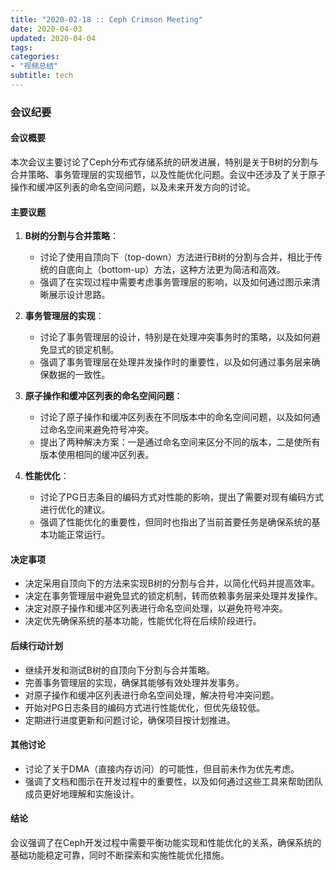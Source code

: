 ```yaml
---
title: "2020-02-18 :: Ceph Crimson Meeting"
date: 2020-04-03
updated: 2020-04-04
tags:
categories:
- "视频总结"
subtitle: tech
---
```



### 会议纪要

#### 会议概要
本次会议主要讨论了Ceph分布式存储系统的研发进展，特别是关于B树的分割与合并策略、事务管理层的实现细节，以及性能优化问题。会议中还涉及了关于原子操作和缓冲区列表的命名空间问题，以及未来开发方向的讨论。

#### 主要议题
1. **B树的分割与合并策略**：
   - 讨论了使用自顶向下（top-down）方法进行B树的分割与合并，相比于传统的自底向上（bottom-up）方法，这种方法更为简洁和高效。
   - 强调了在实现过程中需要考虑事务管理层的影响，以及如何通过图示来清晰展示设计思路。

2. **事务管理层的实现**：
   - 讨论了事务管理层的设计，特别是在处理冲突事务时的策略，以及如何避免显式的锁定机制。
   - 强调了事务管理层在处理并发操作时的重要性，以及如何通过事务层来确保数据的一致性。

3. **原子操作和缓冲区列表的命名空间问题**：
   - 讨论了原子操作和缓冲区列表在不同版本中的命名空间问题，以及如何通过命名空间来避免符号冲突。
   - 提出了两种解决方案：一是通过命名空间来区分不同的版本，二是使所有版本使用相同的缓冲区列表。

4. **性能优化**：
   - 讨论了PG日志条目的编码方式对性能的影响，提出了需要对现有编码方式进行优化的建议。
   - 强调了性能优化的重要性，但同时也指出了当前首要任务是确保系统的基本功能正常运行。

#### 决定事项
- 决定采用自顶向下的方法来实现B树的分割与合并，以简化代码并提高效率。
- 决定在事务管理层中避免显式的锁定机制，转而依赖事务层来处理并发操作。
- 决定对原子操作和缓冲区列表进行命名空间处理，以避免符号冲突。
- 决定优先确保系统的基本功能，性能优化将在后续阶段进行。

#### 后续行动计划
- 继续开发和测试B树的自顶向下分割与合并策略。
- 完善事务管理层的实现，确保其能够有效处理并发事务。
- 对原子操作和缓冲区列表进行命名空间处理，解决符号冲突问题。
- 开始对PG日志条目的编码方式进行性能优化，但优先级较低。
- 定期进行进度更新和问题讨论，确保项目按计划推进。

#### 其他讨论
- 讨论了关于DMA（直接内存访问）的可能性，但目前未作为优先考虑。
- 强调了文档和图示在开发过程中的重要性，以及如何通过这些工具来帮助团队成员更好地理解和实施设计。

#### 结论
会议强调了在Ceph开发过程中需要平衡功能实现和性能优化的关系，确保系统的基础功能稳定可靠，同时不断探索和实施性能优化措施。